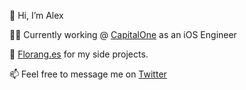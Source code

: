 👋 Hi, I’m Alex

👨‍💻 Currently working @ [CapitalOne](https://github.com/capitalone) as an iOS Engineer

📱 [Florang.es](https://florang.es) for my side projects.

📫 Feel free to message me on [Twitter](https://twitter.com/AlexTrott_)
